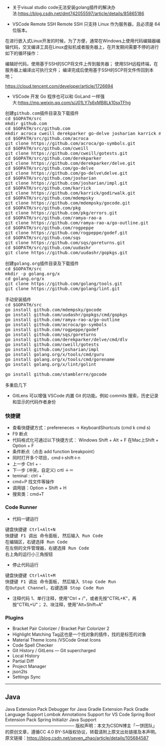 + 关于visual studio code无法安装golang插件的解决办法:<https://blog.csdn.net/dmt742055597/article/details/85865186>

+ VSCode Remote SSH
Remote SSH 只支持 Linux 作为服务器，且必须是 64 位版本。

在进行嵌入式Linux开发的时候，为了方便，通常在Windows上使用代码编辑器编辑代码，交叉编译工具在Linux虚拟机或者服务器上，在开发期间需要不停的进行如下的循环操作：

编辑好代码，使用基于SSH的SCP将文件上传到服务器；
使用SSH远程终端，在服务器上编译出可执行文件；
编译完成后使用基于SSH的SCP将文件传回到本地；

https://cloud.tencent.com/developer/article/1726694


+ VSCode 开发 Go 程序也可以和 GoLand 一样强大:<https://mp.weixin.qq.com/s/J01LY7s6xMB8Lk10sxTFhg>

<pre>
创建github.com插件目录及下载插件
cd $GOPATH/src
mkdir github.com
cd $GOPATH/src/github.com
mkdir acroca cweill derekparker go-delve josharian karrick mdempsky pkg ramya-rao-a rogpeppe sqs uudashr 
cd $GOPATH/src/github.com/acroca
git clone https://github.com/acroca/go-symbols.git
cd $GOPATH/src/github.com/cweill
git clone https://github.com/cweill/gotests.git
cd $GOPATH/src/github.com/derekparker
git clone https://github.com/derekparker/delve.git
cd $GOPATH/src/github.com/go-delve
git clone https://github.com/go-delve\delve.git
cd $GOPATH/src/github.com/josharian
git clone https://github.com/josharian/impl.git
cd $GOPATH/src/github.com/karrick
git clone https://github.com/karrick/godirwalk.git
cd $GOPATH/src/github.com/mdempsky
git clone https://github.com/mdempsky/gocode.git
cd $GOPATH/src/github.com/pkg
git clone https://github.com/pkg/errors.git
cd $GOPATH/src/github.com/ramya-rao-a
git clone https://github.com/ramya-rao-a/go-outline.git
cd $GOPATH/src/github.com/rogpeppe
git clone https://github.com/rogpeppe/godef.git
cd $GOPATH/src/github.com/sqs
git clone https://github.com/sqs/goreturns.git
cd $GOPATH/src/github.com/uudashr
git clone https://github.com/uudashr/gopkgs.git

创建golang.org插件目录及下载插件
cd $GOPATH/src
mkdir -p golang.org/x
cd golang.org/x
git clone https://github.com/golang/tools.git
git clone https://github.com/golang/lint.git

手动安装插件
cd $GOPATH/src
go install github.com/mdempsky/gocode
go install github.com/uudashr/gopkgs/cmd/gopkgs
go install github.com/ramya-rao-a/go-outline
go install github.com/acroca/go-symbols
go install github.com/rogpeppe/godef
go install github.com/sqs/goreturns
go install github.com/derekparker/delve/cmd/dlv
go install github.com/cweill/gotests
go install github.com/josharian/impl
go install golang.org/x/tools/cmd/guru
go install golang.org/x/tools/cmd/gorename
go install golang.org/x/lint/golint

go install github.com/stamblerre/gocode

多重启几下
</pre>

+ GitLens 可以增强 VSCode 内置 Git 的功能。例如 commits 搜索，历史记录和显示的代码作者身份


### 快捷键
+ 查看快捷键方式：prefereneces -> KeyboardShortcuts (cmd k cmd s)
+ F9 断点
+ 代码格式化可通过以下快捷方式：
Windows Shift + Alt + F
在Mac上Shift + Option + F
+ 条件断点（点击 add function breakpoint）
+ 同时打开多个项目，cmd＋shift＋n
+ 上一步 Ctrl + -
+ 下一步 (冲突，自定义) crtl ＋＝
+ teminal : ctrl + `
+ cmd+P 找文件等操作
+ 调用链：Option + Shift + H
+ 搜索类：cmd+T


### Code Runner
+ 代码一键运行
<pre>
键盘快捷键 Ctrl+Alt+N
快捷键 F1 调出 命令面板, 然后输入 Run Code
在编辑区，右键选择 Run Code
在左侧的文件管理器，右键选择 Run Code
右上角的运行小三角按钮
</pre>
+ 停止代码运行
<pre>
键盘快捷键 Ctrl+Alt+M
快捷键 F1 调出 命令面板, 然后输入 Stop Code Run
在Output Channel，右键选择 Stop Code Run
</pre>

+ 注释代码
1、单行注释，使用"Ctrl + /"，或者先按"CTRL+K"，再按"CTRL+U"；
2、块注释，使用"Alt+Shift+A"

### Plugins
+ Bracket Pair Colorizer / Bracket Pair Colorizer 2
+ Highlight Matching Tag这也是一个找对象的插件，找的是标签的对象
+ Material Theme Icons /VSCode Great Icons
+ Code Spell Checker
+ Git History / GitLens — Git supercharged
+ Local History
+ Partial Diff
+ Project Manager
+ json2ts
+ Settings Sync



---

## Java

Java Extension Pack
Debugger for Java
Gradle Extension Pack
Gradle Language Support
Lombok Annotations Support for VS Code
Spring Boot Extension Pack
Spring Initializr Java Support
————————————————
版权声明：本文为CSDN博主「一饼团队」的原创文章，遵循CC 4.0 BY-SA版权协议，转载请附上原文出处链接及本声明。
原文链接：https://blog.csdn.net/seven_zhao/article/details/105684587

